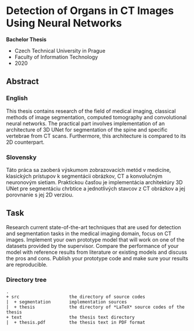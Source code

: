 # Detection of Organs in CT Images Using Neural Networks

**Bachelor Thesis**

 - Czech Technical University in Prague
 - Faculty of Information Technology
 - 2020


## Abstract

### English

This thesis contains research of the field of medical imaging, classical methods of image segmentation, computed tomography and convolutional neural networks. The practical part involves implementation of an architecture of 3D UNet for segmentation of the spine and specific vertebrae from CT scans. Furthermore, this architecture is compared to its 2D counterpart.

### Slovensky

Táto práca sa zaoberá výskumom zobrazovacích metód v medicíne, klasických prístupov k segmentácii obrázkov, CT a konvolučným neuronovým sietiam. Praktickou časťou je implementácia architektúry 3D UNet pre segmentáciu chrbtice a jednotlivých stavcov z CT obrázkov a jej porovnanie s jej 2D verziou.

## Task

Research current state-of-the-art techniques that are used for detection and segmentation tasks in the
medical imaging domain, focus on CT images. Implement your own prototype model that will work on one
of the datasets provided by the supervisor. Compare the performance of your model with reference results
from literature or existing models and discuss the pros and cons. Publish your prototype code and make
sure your results are reproducible.


### Directory tree

```
.
+ src                   the directory of source codes
|  + segmentation       implementation sources
|  + thesis             the directory of *LaTeX* source codes of the thesis
+ text                  the thesis text directory
|  + thesis.pdf         the thesis text in PDF format
```
